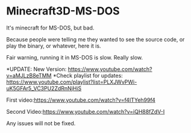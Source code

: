 # Minecraft3D-MS-DOS
It's minecraft for MS-DOS, but bad.

Because people were telling me they wanted to see the source code, or play the binary, or whatever, here it is.

Fair warning, running it in MS-DOS is slow. Really slow.

*UPDATE: New Version: https://www.youtube.com/watch?v=aMJLzB8eTMM
*Check playlist for updates: https://www.youtube.com/playlist?list=PLXJWvPWi-uK5GFAr5_VC3PU2ZdRnNjHiS

First video:https://www.youtube.com/watch?v=f4ITYeh99f4

Second Video:https://www.youtube.com/watch?v=iQH88fZdV-I

Any issues will not be fixed.
